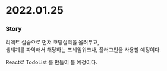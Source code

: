 # 2022.01.25


### Story
리액트 실습으로 먼저 코딩실력을 올려두고,     
생턔계를 파악해서 해당하는 프레임워크나, 플러그인을 사용할 예정이다.

React로 TodoList 를 만들어 볼 예정이다.






